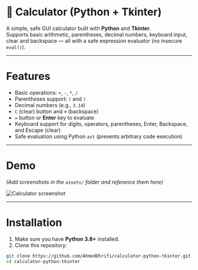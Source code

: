 # 🧮 Calculator (Python + Tkinter)

A simple, safe GUI calculator built with **Python** and **Tkinter**.  
Supports basic arithmetic, parentheses, decimal numbers, keyboard input, clear and backspace — all with a safe expression evaluator (no insecure `eval()`).

---

# Features
- Basic operations: `+`, `-`, `*`, `/`
- Parentheses support: `(` and `)`
- Decimal numbers (e.g., `3.14`)
- `C` (clear) button and `⌫` (backspace)
- `=` button or **Enter** key to evaluate
- Keyboard support for digits, operators, parentheses, Enter, Backspace, and Escape (clear)
- Safe evaluation using Python `ast` (prevents arbitrary code execution)

---

# Demo
*(Add screenshots in the `assets/` folder and reference them here)*

![Calculator screenshot](assets/screenshot.png)

---

# Installation

1. Make sure you have **Python 3.8+** installed.  
2. Clone this repository:
```bash
git clone https://github.com/AhmedDhrifi/calculator-python-tkinter.git
cd calculator-python-tkinter
